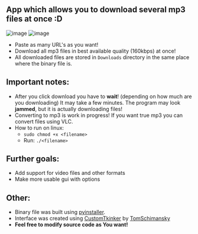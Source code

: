 ## App which allows you to download several mp3 files at once :D
![image](https://user-images.githubusercontent.com/68988781/205488124-116cad31-fd49-43de-af98-c931ee274f0d.png)
![image](https://user-images.githubusercontent.com/68988781/205488520-89c0ee52-ae67-48cd-918e-72e96ce79789.png)

- Paste as many URL's as you want!
- Download all mp3 files in best available quality (160kbps) at once!
- All downloaded files are stored in `Downloads` directory in the same place where the binary file is.

## Important notes:
- After you click download you have to **wait**! (depending on how much are you downloading) It may take a few minutes. The program may look **jammed**, but it is actually downloading files!
- Converting to mp3 is work in progress! If you want true mp3 you can convert files using VLC. 
- How to run on linux:
  - `sudo chmod +x <filename>`
  -  Run: `./<filename>`

## Further goals:
- Add support for video files and other formats
- Make more usable gui with options

## Other:
- Binary file was built using [pyinstaller](https://pyinstaller.org/en/stable/).
- Interface was created using [CustomTkinker](https://github.com/TomSchimansky/CustomTkinter) by [TomSchimansky](https://github.com/TomSchimansky)
- **Feel free to modify source code as You want!**
